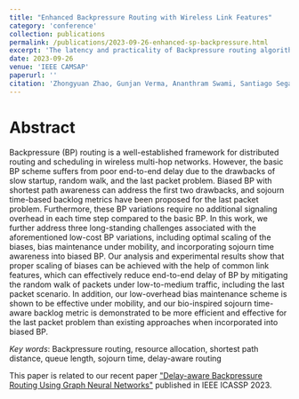 ```yaml
---
title: "Enhanced Backpressure Routing with Wireless Link Features"
category: 'conference'
collection: publications
permalink: /publications/2023-09-26-enhanced-sp-backpressure.html
excerpt: 'The latency and practicality of Backpressure routing algorithm based on shortest path bias is improved with three components: optimal bias scaling, low-overhead bias maintenance, and a delay-aware backlog metric. '
date: 2023-09-26
venue: 'IEEE CAMSAP'
paperurl: ''
citation: 'Zhongyuan Zhao, Gunjan Verma, Ananthram Swami, Santiago Segarra, &quot; Enhanced Backpressure with Wireless Link Features,&quot; accepted to <i>IEEE CAMSAP 2023</i>.'
---
```



Abstract
===
Backpressure (BP) routing is a well-established framework for distributed routing and scheduling in wireless multi-hop networks. 
However, the basic BP scheme suffers from poor end-to-end delay due to the drawbacks of slow startup, random walk, and the last packet problem. 
Biased BP with shortest path awareness can address the first two drawbacks, and sojourn time-based backlog metrics have been proposed for the last packet problem. 
Furthermore, these BP variations require no additional signaling overhead in each time step compared to the basic BP. 
In this work, we further address three long-standing challenges associated with the aforementioned low-cost BP variations, including optimal scaling of the biases, bias maintenance under mobility, and incorporating sojourn time awareness into biased BP.
Our analysis and experimental results show that proper scaling of biases can be achieved with the help of common link features, which can effectively reduce end-to-end delay of BP by mitigating the random walk of packets under low-to-medium traffic, including the last packet scenario.
In addition, our low-overhead bias maintenance scheme is shown to be effective under mobility, and our bio-inspired sojourn time-aware backlog metric is demonstrated to be more efficient and effective for the last packet problem than existing approaches when incorporated into biased BP. 


_Key words_: Backpressure routing, resource allocation, shortest path distance, queue length, sojourn time, delay-aware routing


This paper is related to our recent paper ["Delay-aware Backpressure Routing Using Graph Neural Networks"](/publications/2022-11-19-link-duty-cycle-backpressure.html) published in IEEE ICASSP 2023.





